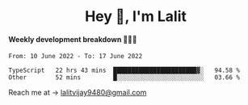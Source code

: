 <h1 align="center">Hey 👋, I'm Lalit</h1>

#### Weekly development breakdown 👨🏻‍💻
<!--START_SECTION:waka-->

```text
From: 10 June 2022 - To: 17 June 2022

TypeScript   22 hrs 43 mins  ███████████████████████▓░   94.58 %
Other        52 mins         █░░░░░░░░░░░░░░░░░░░░░░░░   03.66 %
```

<!--END_SECTION:waka-->

Reach me at → lalitvijay9480@gmail.com
